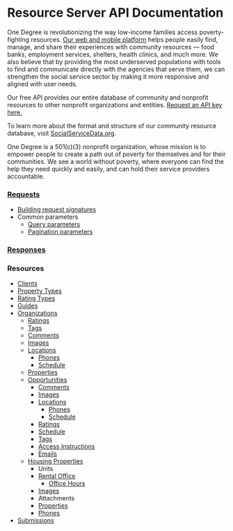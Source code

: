 # Resource Server API Documentation

One Degree is revolutionizing the way low-income families access poverty-fighting resources. [Our web and mobile platform](https://www.1degree.org) helps people easily find, manage, and share their experiences with community resources — food banks, employment services, shelters, health clinics, and much more. We also believe that by providing the most underserved populations with tools to find and communicate directly with the agencies that serve them, we can strengthen the social service sector by making it more responsive and aligned with user needs.

Our free API provides our entire database of community and nonprofit resources to other nonprofit organizations and entities. [Request an API key here.](http://socialservicedata.org/api/get-key/)

To learn more about the format and structure of our community resource database, visit [SocialServiceData.org](http://socialservicedata.org/).

One Degree is a 501(c)(3) nonprofit organization, whose mission is to empower people to create a path out of poverty for themselves and for their communities. We see a world without poverty, where everyone can find the help they need quickly and easily, and can hold their service providers accountable.


### [Requests](/docs/requests.md)

- [Building request signatures](/docs/request-signatures.md)
- Common parameters
  * [Query parameters](/docs/common/query.md)
  * [Pagination parameters](/docs/common/pagination.md)

### [Responses](/docs/responses.md)

### Resources

- [Clients](/docs/resources/clients.md)
- [Property Types](/docs/resources/property-types.md)
- [Rating Types](/docs/resources/rating-types.md)
- [Guides](/docs/resources/guides.md)
- [Organizations](/docs/resources/organizations.md)
  * [Ratings](/docs/resources/ratings.md)
  * [Tags](/docs/resources/tags.md)
  * [Comments](/docs/resources/comments.md)
  * [Images](/docs/resources/images.md)
  * [Locations](/docs/resources/locations.md)
      - [Phones](/docs/resources/phones.md)
      - [Schedule](/docs/resources/schedules.md)
  * [Properties](/docs/resources/properties.md)
  * [Opportunities](/docs/resources/opportunities.md)
      - [Comments](/docs/resources/comments.md)
      - [Images](/docs/resources/images.md)
      - [Locations](/docs/resources/locations.md)
          - [Phones](/docs/resources/phones.md)
          - [Schedule](/docs/resources/schedules.md)
      - [Ratings](/docs/resources/ratings.md)
      - [Schedule](/docs/resources/schedules.md)
      - [Tags](/docs/resources/tags.md)
      - [Access Instructions](/docs/resources/access_instructions.md)
      - [Emails](/docs/resources/emails.md)
  * [Housing Properties](/docs/resources/housing-properties.md)
    - Units
    - [Rental Office](/docs/resources/locations.md)
      - [Office Hours](/docs/resources/schedules.md)
    - [Images](/docs/resources/images.md)
    - Attachments
    - [Properties](/docs/resources/properties.md)
    - [Phones](/docs/resources/phones.md)
- [Submissions](/docs/resources/submissions.md)
